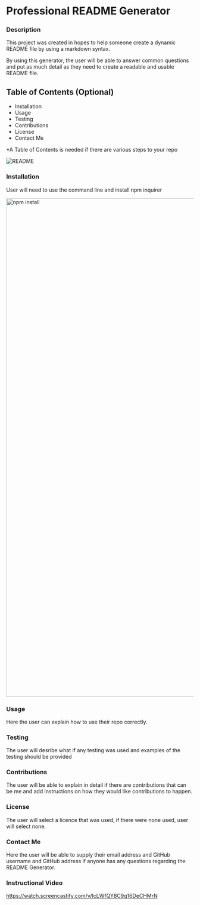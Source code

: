 # Professional README Generator

### **Description**
This project was created in hopes to help someone create a dynamic README file by using a markdown syntax. 

By using this generator, the user will be able to answer common questions and put as much detail as they need to create a readable and usable README file.

## Table of Contents (Optional)
  - Installation
  - Usage
  - Testing
  - Contributions
  - License
  - Contact Me
  
  *A Table of Contents is needed if there are various steps to your repo
  
  ![README](https://user-images.githubusercontent.com/93087116/152699875-6e740911-63f9-41aa-ae04-44f4e63b68a1.gif)


  ### **Installation**
  User will need to use the command line and install npm inquirer
  
  <img width="1336" alt="npm install" src="https://user-images.githubusercontent.com/93087116/152699846-61dcdc1e-8a69-4e53-a693-67b5fbc9c71c.png">
  
  ### **Usage**
  Here the user can explain how to use their repo correctly.
  
  
  ### **Testing**
  The user will desribe what if any testing was used and examples of the testing should be provided
  
  
  ### **Contributions**
  The user will be able to explain in detail if there are contributions that can be me and add instructions on how they would like contributions to happen.
  
  
  ### **License**
  The user will select a licence that was used, if there were none used, user will select none.
  
  
  ### **Contact Me**
  Here the user will be able to supply their email address and GitHub username and GitHub address if anyone has any questions regarding the README Generator.


### **Instructional Video**
https://watch.screencastify.com/v/IcLWfQY8C9q16DeCHMrN
